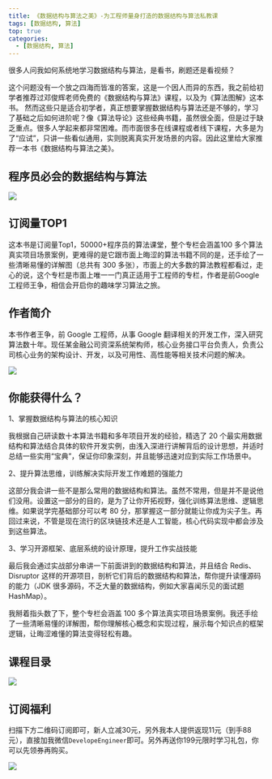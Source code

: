 ```yaml
---
title: 《数据结构与算法之美》-为工程师量身打造的数据结构与算法私教课
tags: [数据结构, 算法]
top: true
categories:
  - [数据结构, 算法]
---
```


很多人问我如何系统地学习数据结构与算法，是看书，刷题还是看视频？

这个问题没有一个放之四海而皆准的答案，这是一个因人而异的东西，我之前给初学者推荐过邓俊辉老师免费的《数据结构与算法》课程，以及为《算法图解》这本书。 然而这些只是适合初学者，真正想要掌握数据结构与算法还是不够的，学习了基础之后如何进阶呢？像《算法导论》这些经典书籍，虽然很全面，但是过于缺乏重点。很多人学起来都非常困难。而市面很多在线课程或者线下课程，大多是为了“应试”，只讲一些看似通用，实则脱离真实开发场景的内容。因此这里给大家推荐一本书《数据结构与算法之美》。
<!-- more -->
## 程序员必会的数据结构与算法

![](https://lucifer-1259702774.cos.ap-shanghai.myqcloud.com/2019-09-22-%E7%A8%8B%E5%BA%8F%E5%91%98%E5%BF%85%E4%BC%9A%E7%9A%84%E6%95%B0%E6%8D%AE%E7%BB%93%E6%9E%84%E4%B8%8E%E7%AE%97%E6%B3%95.jpg)

## 订阅量TOP1
这本书是订阅量Top1，50000+程序员的算法课堂，整个专栏会涵盖100 多个算法真实项目场景案例，更难得的是它跟市面上晦涩的算法书籍不同的是，还手绘了一些清晰易懂的详解图（总共有 300 多张），市面上的大多数的算法教程都看过，走心的说，这个专栏是市面上唯一一门真正适用于工程师的专栏，作者是前Google工程师王争，相信会开启你的趣味学习算法之旅。

## 作者简介


本书作者王争，前 Google 工程师，从事 Google 翻译相关的开发工作，深入研究算法数十年。现任某金融公司资深系统架构师，核心业务接口平台负责人，负责公司核心业务的架构设计、开发，以及可用性、高性能等相关技术问题的解决。

![](https://lucifer-1259702774.cos.ap-shanghai.myqcloud.com/2019-09-22-%E6%95%B0%E6%8D%AE%E7%BB%93%E6%9E%84%E4%B8%8E%E7%AE%97%E6%B3%95%E4%B9%8B%E7%BE%8E-%E5%B8%B8%E8%A7%84%E8%BD%AE%E6%92%AD%E5%9B%BE.jpg)

## 你能获得什么？
1、掌握数据结构与算法的核心知识

我根据自己研读数十本算法书籍和多年项目开发的经验，精选了 20 个最实用数据结构和算法结合具体的软件开发实例，由浅入深进行讲解背后的设计思想，并适时总结一些实用“宝典”，保证你印象深刻，并且能够迅速对应到实际工作场景中。

2、提升算法思维，训练解决实际开发工作难题的强能力

这部分我会讲一些不是那么常用的数据结构和算法。虽然不常用，但是并不是说他们没用。设置这一部分的目的，是为了让你开拓视野，强化训练算法思维、逻辑思维。如果说学完基础部分可以考 80 分，那掌握这一部分就能让你成为尖子生。再回过来说，不管是现在流行的区块链技术还是人工智能，核心代码实现中都会涉及到这些算法。

3、学习开源框架、底层系统的设计原理，提升工作实战技能

最后我会通过实战部分串讲一下前面讲到的数据结构和算法，并且结合 Redis、Disruptor 这样的开源项目，剖析它们背后的数据结构和算法，帮你提升读懂源码的能力（JDK 很多源码，不乏大量的数据结构，例如大家喜闻乐见的面试题 HashMap）。

我掰着指头数了下，整个专栏会涵盖 100 多个算法真实项目场景案例。我还手绘了一些清晰易懂的详解图，帮你理解核心概念和实现过程，展示每个知识点的框架逻辑，让晦涩难懂的算法变得轻松有趣。

## 课程目录

![](https://lucifer-1259702774.cos.ap-shanghai.myqcloud.com/2019-09-22-%E4%B8%93%E6%A0%8F%E7%9B%AE%E5%BD%95.jpg)

## 订阅福利

扫描下方二维码订阅即可，新人立减30元，另外我本人提供返现11元（到手88元），直接加我微信`DevelopeEngineer`即可。另外再送你199元限时学习礼包，你可以先领券再购买。

![](https://lucifer-1259702774.cos.ap-shanghai.myqcloud.com/2019-09-22-121600.jpg)
